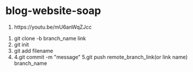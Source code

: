 # blog-website-soap
<!-- Please add content below suitable tags -->

<!-- Tutorial links -->
1. <!-- HTML/CSS freecodecamp --> https://youtu.be/mU6anWqZJcc  


<!-- Tasks -->


<!-- Personal Queries -->


<!-- Technical Queries -->

<!-- git command -->
1. git clone -b branch_name link
2. git init
3. git add filename
4. 4.git commit -m "message"
5.git push remote_branch_link(or link name) branch_name
